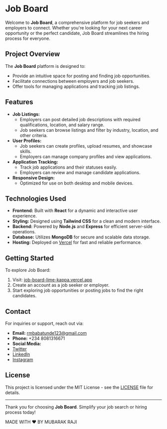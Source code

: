 # Job Board

Welcome to **Job Board**, a comprehensive platform for job seekers and employers to connect. Whether you're looking for your next career opportunity or the perfect candidate, Job Board streamlines the hiring process for everyone.

## Project Overview
The **Job Board** platform is designed to:
- Provide an intuitive space for posting and finding job opportunities.
- Facilitate connections between employers and job seekers.
- Offer tools for managing applications and tracking job listings.

## Features
- **Job Listings:**
  - Employers can post detailed job descriptions with required qualifications, location, and salary range.
  - Job seekers can browse listings and filter by industry, location, and other criteria.
- **User Profiles:**
  - Job seekers can create profiles, upload resumes, and showcase skills.
  - Employers can manage company profiles and view applications.
- **Application Tracking:**
  - Track job applications and their statuses easily.
  - Employers can review and manage candidate applications.
- **Responsive Design:**
  - Optimized for use on both desktop and mobile devices.

## Technologies Used
- **Frontend:** Built with **React** for a dynamic and interactive user experience.
- **Styling:** Designed using **Tailwind CSS** for a clean and modern interface.
- **Backend:** Powered by **Node.js** and **Express** for efficient server-side operations.
- **Database:** Utilizes **MongoDB** for secure and scalable data storage.
- **Hosting:** Deployed on [Vercel](https://vercel.com) for fast and reliable performance.

## Getting Started
To explore Job Board:
1. Visit: [job-board-lime-kappa.vercel.app](https://job-board-lime-kappa.vercel.app)
2. Create an account as a job seeker or employer.
3. Start exploring job opportunities or posting jobs to find the right candidates.

## Contact
For inquiries or support, reach out via:
- **Email:** rmbabatunde123@gmail.com
- **Phone:** +234 8081316671
- **Social Media:**
- [Twitter](https://x.com/Rinnetech)
- [LinkedIn](https://www.linkedin.com/in/rajimubarak123/)
- [Instagram](https://www.instagram.com/mubar.a.k/)
## License
This project is licensed under the MIT License - see the [LICENSE](LICENSE) file for details.

---

Thank you for choosing **Job Board**. Simplify your job search or hiring process today!

MADE WITH ❤️ BY MUBARAK RAJI
